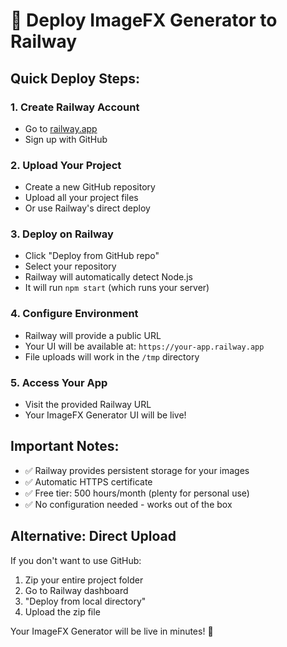 # 🚂 Deploy ImageFX Generator to Railway

## Quick Deploy Steps:

### 1. **Create Railway Account**
- Go to [railway.app](https://railway.app)
- Sign up with GitHub

### 2. **Upload Your Project**
- Create a new GitHub repository
- Upload all your project files
- Or use Railway's direct deploy

### 3. **Deploy on Railway**
- Click "Deploy from GitHub repo"
- Select your repository
- Railway will automatically detect Node.js
- It will run `npm start` (which runs your server)

### 4. **Configure Environment**
- Railway will provide a public URL
- Your UI will be available at: `https://your-app.railway.app`
- File uploads will work in the `/tmp` directory

### 5. **Access Your App**
- Visit the provided Railway URL
- Your ImageFX Generator UI will be live!

## Important Notes:
- ✅ Railway provides persistent storage for your images
- ✅ Automatic HTTPS certificate
- ✅ Free tier: 500 hours/month (plenty for personal use)
- ✅ No configuration needed - works out of the box

## Alternative: Direct Upload
If you don't want to use GitHub:
1. Zip your entire project folder
2. Go to Railway dashboard
3. "Deploy from local directory"
4. Upload the zip file

Your ImageFX Generator will be live in minutes! 🎉

